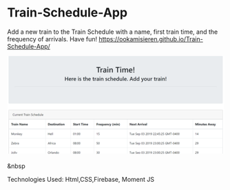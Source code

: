 # Train-Schedule-App
Add a new train to the Train Schedule with a name, first train time, and the frequency of arrivals. Have fun! 
https://ookamisieren.github.io/Train-Schedule-App/

![](./assets/images/train.PNG)
<br>
<br>
&nbsp

Technologies Used: Html,CSS,Firebase, Moment JS
